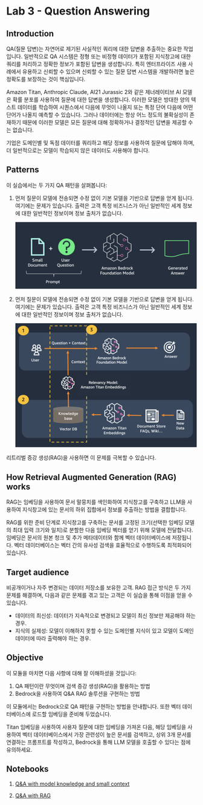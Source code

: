 # Lab 3 - Question Answering

## Introduction

QA(질문 답변)는 자연어로 제기된 사실적인 쿼리에 대한 답변을 추출하는 중요한 작업입니다. 일반적으로 QA 시스템은 정형 또는 비정형 데이터가 포함된 지식창고에 대한 쿼리를 처리하고 정확한 정보가 포함된 답변을 생성합니다. 특히 엔터프라이즈 사용 사례에서 유용하고 신뢰할 수 있으며 신뢰할 수 있는 질문 답변 시스템을 개발하려면 높은 정확도를 보장하는 것이 핵심입니다.

Amazon Titan, Anthropic Claude, AI21 Jurassic 2와 같은 제너레이티브 AI 모델은 확률 분포를 사용하여 질문에 대한 답변을 생성합니다. 이러한 모델은 방대한 양의 텍스트 데이터를 학습하여 시퀀스에서 다음에 무엇이 나올지 또는 특정 단어 다음에 어떤 단어가 나올지 예측할 수 있습니다. 그러나 데이터에는 항상 어느 정도의 불확실성이 존재하기 때문에 이러한 모델은 모든 질문에 대해 정확하거나 결정적인 답변을 제공할 수는 없습니다.

기업은 도메인별 및 독점 데이터를 쿼리하고 해당 정보를 사용하여 질문에 답해야 하며, 더 일반적으로는 모델이 학습되지 않은 데이터도 사용해야 합니다.

## Patterns

이 실습에서는 두 가지 QA 패턴을 살펴봅니다:

1. 먼저 질문이 모델에 전송되면 수정 없이 기본 모델을 기반으로 답변을 얻게 됩니다. 여기에는 문제가 있습니다. 출력은 고객 특정 비즈니스가 아닌 일반적인 세계 정보에 대한 일반적인 정보이며 정보 출처가 없습니다.

    ![Q&A](./images/51-simple-rag.png)

2. 먼저 질문이 모델에 전송되면 수정 없이 기본 모델을 기반으로 답변을 얻게 됩니다. 여기에는 문제가 있습니다. 출력은 고객 특정 비즈니스가 아닌 일반적인 세계 정보에 대한 일반적인 정보이며 정보 출처가 없습니다.

    ![RAG Q&A](./images/52-rag-with-external-data.png)

리트리벌 증강 생성(RAG)을 사용하면 이 문제를 극복할 수 있습니다. 

## How Retrieval Augmented Generation (RAG) works

RAG는 임베딩을 사용하여 문서 말뭉치를 색인화하여 지식창고를 구축하고 LLM을 사용하여 지식창고에 있는 문서의 하위 집합에서 정보를 추출하는 방법을 결합합니다.

RAG를 위한 준비 단계로 지식창고를 구축하는 문서를 고정된 크기(선택한 임베딩 모델의 최대 입력 크기와 일치)로 분할한 다음 임베딩 벡터를 얻기 위해 모델에 전달합니다. 임베딩은 문서의 원본 청크 및 추가 메타데이터와 함께 벡터 데이터베이스에 저장됩니다. 벡터 데이터베이스는 벡터 간의 유사성 검색을 효율적으로 수행하도록 최적화되어 있습니다.

## Target audience
비공개이거나 자주 변경되는 데이터 저장소를 보유한 고객. RAG 접근 방식은 두 가지 문제를 해결하며, 다음과 같은 문제를 겪고 있는 고객은 이 실습을 통해 이점을 얻을 수 있습니다.

- 데이터의 최신성: 데이터가 지속적으로 변경되고 모델이 최신 정보만 제공해야 하는 경우.
- 지식의 실제성: 모델이 이해하지 못할 수 있는 도메인별 지식이 있고 모델이 도메인 데이터에 따라 출력해야 하는 경우.

## Objective

이 모듈을 마치면 다음 사항에 대해 잘 이해하셨을 것입니다:

1. QA 패턴이란 무엇이며 검색 증강 생성(RAG)을 활용하는 방법
2. Bedrock을 사용하여 Q&A RAG 솔루션을 구현하는 방법


이 모듈에서는 Bedrock으로 QA 패턴을 구현하는 방법을 안내합니다. 또한 벡터 데이터베이스에 로드할 임베딩을 준비해 두었습니다.

Titan 임베딩을 사용하여 사용자 질문에 대한 임베딩을 가져온 다음, 해당 임베딩을 사용하여 벡터 데이터베이스에서 가장 관련성이 높은 문서를 검색하고, 상위 3개 문서를 연결하는 프롬프트를 작성하고, Bedrock을 통해 LLM 모델을 호출할 수 있다는 점에 유의하세요.

## Notebooks

1. [Q&A with model knowledge and small context](./00_qa_w_bedrock_kr.ipynb)

2. [Q&A with RAG](./01_qa_w_rag_kr.ipynb)